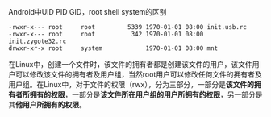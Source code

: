Android中UID PID GID，root shell system的区别

	-rwxr-x--- root     root         5339 1970-01-01 08:00 init.usb.rc
	-rwxr-x--- root     root          342 1970-01-01 08:00 init.zygote32.rc
	drwxr-xr-x root     system            1970-01-01 08:00 mnt

在Linux中，创建一个文件时，该文件的拥有者都是创建该文件的用户，该文件用户可以修改该文件的拥有者及用户组，当然root用户可以修改任何文件的拥有者及用户组。在Linux中，对于文件的权限（rwx），分为三部分，一部分是**该文件的拥有者所拥有的权限**，一部分是**该文件所在用户组的用户所拥有的权限**，另一部分是其**他用户所拥有的权限**。
